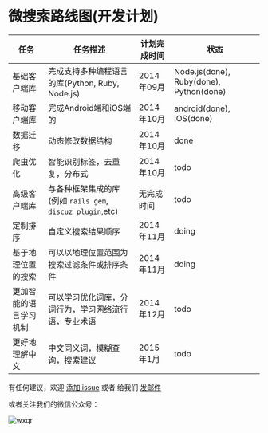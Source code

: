 微搜索路线图(开发计划)
=======

| 任务    | 任务描述    | 计划完成时间 | 状态 |
| ------ | ------ | ------------------------------------------------------ | ---- |
| 基础客户端库  | 完成支持多种编程语言的库(Python, Ruby, Node.js) | 2014年09月 | Node.js(done), Ruby(done), Python(done) |
| 移动客户端库  | 完成Android端和iOS端的 | 2014年10月 | android(done), iOS(done) |
| 数据迁移 | 动态修改数据结构 | 2014年10月 | done |
| 爬虫优化 | 智能识别标签，去重复，分布式 | 2014年10月 | todo |
| 高级客户端库 | 与各种框架集成的库(例如 `rails gem`, `discuz plugin`,etc) | 无完成时间 | todo |
| 定制排序 | 自定义搜索结果顺序 | 2014年11月 | doing |
| 基于地理位置的搜索 | 可以以地理位置范围为搜索过滤条件或排序条件 | 2014年11月 | doing |
| 更加智能的语言学习机制 | 可以学习优化词库，分词行为，学习网络流行语，专业术语 | 2014年12月 | todo |
| 更好地理解中文 | 中文同义词，模糊查询，搜索建议 | 2015年1月 | todo |

有任何建议，欢迎 [添加 issue](https://github.com/tinysou/roadmap/issues/new) 或者 给我们 [发邮件](mailto:support@tinysou.com)

或者关注我们的微信公众号：

![wxqr](http://tinysou-cdn.b0.upaiyun.com/assets/images/qrcode_wx.jpg)
